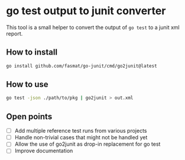 # go test output to junit converter

This tool is a small helper to convert the output of `go test` to a junit xml report.

## How to install

```bash
go install github.com/fasmat/go-junit/cmd/go2junit@latest
```

## How to use

```bash
go test -json ./path/to/pkg | go2junit > out.xml
```

## Open points

* [ ] Add multiple reference test runs from various projects
* [ ] Handle non-trivial cases that might not be handled yet
* [ ] Allow the use of go2junit as drop-in replacement for go test
* [ ] Improve documentation
